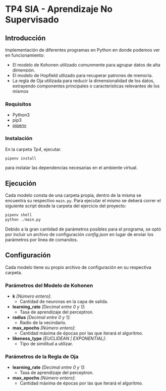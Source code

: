 # TP4 SIA - Aprendizaje No Supervisado

## Introducción

Implementación de diferentes programas en Python en donde podemos ver en funcionamiento: 
- El modelo de Kohonen utilizado comunmente para agrupar datos de alta dimensión.
- El modelo de Hopfield utlizado para recuperar patrones de memoria.
- La regla de Oja utilizada para reducir la dimensionalidad de los datos, extrayendo componentes principales o caracteristicas relevantes de los mismos


### Requisitos

- Python3
- pip3
- [pipenv](https://pypi.org/project/pipenv/)

### Instalación

En la carpeta _Tp4_, ejecutar.

```sh
pipenv install
```

para instalar las dependencias necesarias en el ambiente virtual.

## Ejecución

Cada modelo consta de una carpeta propia, dentro de la misma se encuentra su respectivo `main.py`.
Para ejecutar el mismo se deberá correr el siguiente script desde la carpeta del ejercicio  del proyecto: 
```python
pipenv shell
python ./main.py 
```

Debido a la gran cantidad de parámetros posibles para el programa, se optó por incluir un archivo de configuración _config.json_ en lugar de enviar los parámetros por línea de comandos.

## Configuración

Cada modelo tiene su propio archivo de configuración en su respectiva carpeta.

### Parámetros del Modelo de Kohonen
- **k** _[Número entero]_:
    - Cantidad de neuronas en la capa de salida.
- **learning_rate** _[Decimal entre 0 y 1]_: 
    - Tasa de aprendizaje del perceptron.
- **radius** _[Decimal entre 0 y 1]_: 
    - Radio de la vecindario.
- **max_epochs** _[Número entero]_: 
    - Cantidad máxima de épocas por las que iterará el algoritmo.
- **likeness_type** _[EUCLIDEAN | EXPONENTIAL]_: 
    - Tipo de similitud a utilizar.

### Parámetros de la Regla de Oja
- **learning_rate** _[Decimal entre 0 y 1]_: 
    - Tasa de aprendizaje del perceptron.
- **max_epochs** _[Número entero]_: 
    - Cantidad máxima de épocas por las que iterará el algoritmo.

 
